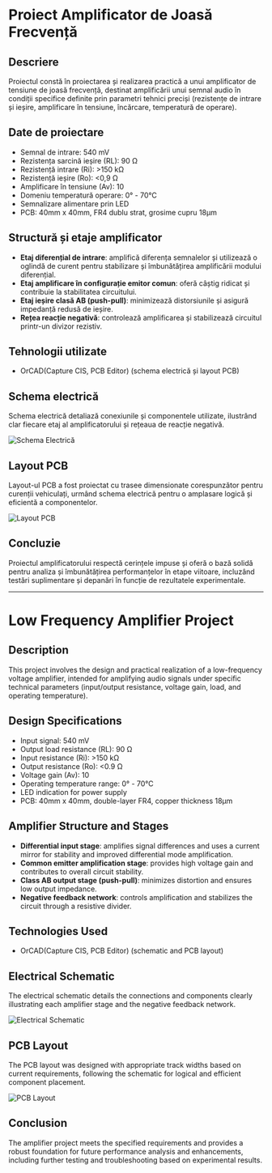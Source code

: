# Proiect Amplificator de Joasă Frecvență

## Descriere
Proiectul constă în proiectarea și realizarea practică a unui amplificator de tensiune de joasă frecvență, destinat amplificării unui semnal audio în condiții specifice definite prin parametri tehnici preciși (rezistențe de intrare și ieșire, amplificare în tensiune, încărcare, temperatură de operare).

## Date de proiectare
- Semnal de intrare: 540 mV
- Rezistența sarcină ieșire (RL): 90 Ω
- Rezistență intrare (Ri): >150 kΩ
- Rezistență ieșire (Ro): <0,9 Ω
- Amplificare în tensiune (Av): 10
- Domeniu temperatură operare: 0° - 70°C
- Semnalizare alimentare prin LED
- PCB: 40mm x 40mm, FR4 dublu strat, grosime cupru 18μm

## Structură și etaje amplificator
- **Etaj diferențial de intrare**: amplifică diferența semnalelor și utilizează o oglindă de curent pentru stabilizare și îmbunătățirea amplificării modului diferențial.
- **Etaj amplificare în configurație emitor comun**: oferă câștig ridicat și contribuie la stabilitatea circuitului.
- **Etaj ieșire clasă AB (push-pull)**: minimizează distorsiunile și asigură impedanță redusă de ieșire.
- **Rețea reacție negativă**: controlează amplificarea și stabilizează circuitul printr-un divizor rezistiv.

## Tehnologii utilizate
- OrCAD(Capture CIS, PCB Editor) (schema electrică și layout PCB)

## Schema electrică
Schema electrică detaliază conexiunile și componentele utilizate, ilustrând clar fiecare etaj al amplificatorului și rețeaua de reacție negativă.

![Schema Electrică](Schematics/schema_circuitului.jpg)

## Layout PCB
Layout-ul PCB a fost proiectat cu trasee dimensionate corespunzător pentru curenții vehiculați, urmând schema electrică pentru o amplasare logică și eficientă a componentelor.

![Layout PCB](Layout/Layout.jpg)

## Concluzie
Proiectul amplificatorului respectă cerințele impuse și oferă o bază solidă pentru analiza și îmbunătățirea performanțelor în etape viitoare, incluzând testări suplimentare și depanări în funcție de rezultatele experimentale.

---

# Low Frequency Amplifier Project

## Description
This project involves the design and practical realization of a low-frequency voltage amplifier, intended for amplifying audio signals under specific technical parameters (input/output resistance, voltage gain, load, and operating temperature).

## Design Specifications
- Input signal: 540 mV
- Output load resistance (RL): 90 Ω
- Input resistance (Ri): >150 kΩ
- Output resistance (Ro): <0.9 Ω
- Voltage gain (Av): 10
- Operating temperature range: 0° - 70°C
- LED indication for power supply
- PCB: 40mm x 40mm, double-layer FR4, copper thickness 18μm

## Amplifier Structure and Stages
- **Differential input stage**: amplifies signal differences and uses a current mirror for stability and improved differential mode amplification.
- **Common emitter amplification stage**: provides high voltage gain and contributes to overall circuit stability.
- **Class AB output stage (push-pull)**: minimizes distortion and ensures low output impedance.
- **Negative feedback network**: controls amplification and stabilizes the circuit through a resistive divider.

## Technologies Used
- OrCAD(Capture CIS, PCB Editor) (schematic and PCB layout)

## Electrical Schematic
The electrical schematic details the connections and components clearly illustrating each amplifier stage and the negative feedback network.

![Electrical Schematic](Schematics/schema_circuitului.jpg)

## PCB Layout
The PCB layout was designed with appropriate track widths based on current requirements, following the schematic for logical and efficient component placement.

![PCB Layout](Layout/Layout.jpg)

## Conclusion
The amplifier project meets the specified requirements and provides a robust foundation for future performance analysis and enhancements, including further testing and troubleshooting based on experimental results.

